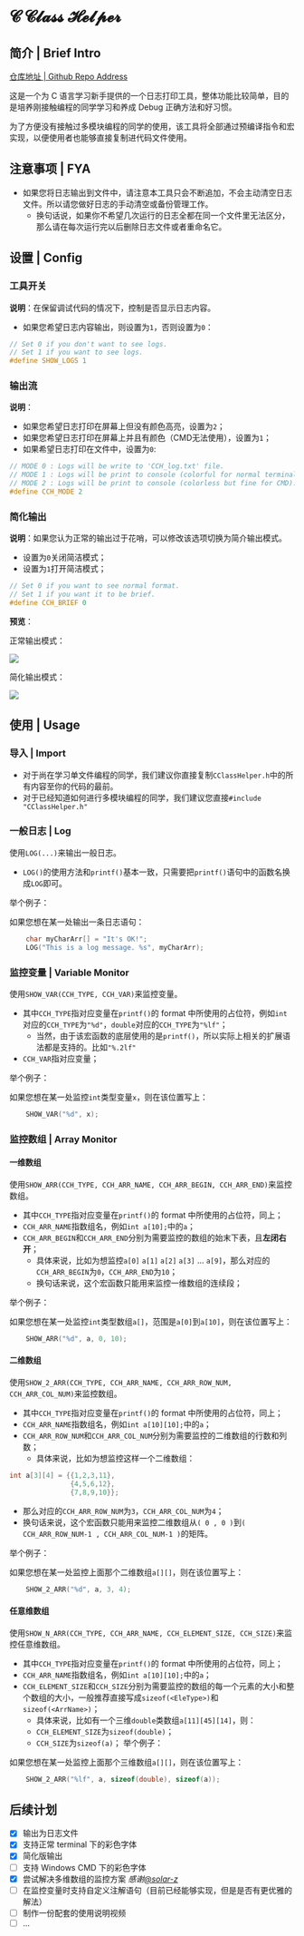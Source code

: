 # 𝓒 𝓒𝓵𝓪𝓼𝓼 𝓗𝓮𝓵𝓹𝓮𝓻

## 简介 | Brief Intro

[仓库地址 | Github Repo Address](https://github.com/IsshikiHugh/C-Class-Helper)

这是一个为 C 语言学习新手提供的一个日志打印工具，整体功能比较简单，目的是培养刚接触编程的同学学习和养成 Debug 正确方法和好习惯。

为了方便没有接触过多模块编程的同学的使用，该工具将全部通过预编译指令和宏实现，以便使用者也能够直接复制进代码文件使用。

## 注意事项 | FYA

- 如果您将日志输出到文件中，请注意本工具只会不断追加，不会主动清空日志文件。所以请您做好日志的手动清空或备份管理工作。
  - 换句话说，如果你不希望几次运行的日志全都在同一个文件里无法区分，那么请在每次运行完以后删除日志文件或者重命名它。

## 设置 | Config

### 工具开关

**说明**：在保留调试代码的情况下，控制是否显示日志内容。
- 如果您希望日志内容输出，则设置为`1`，否则设置为`0`：

```c
// Set 0 if you don't want to see logs.
// Set 1 if you want to see logs.
#define SHOW_LOGS 1
```

### 输出流

**说明**：
- 如果您希望日志打印在屏幕上但没有颜色高亮，设置为`2`；
- 如果您希望日志打印在屏幕上并且有颜色（CMD无法使用），设置为`1`；
- 如果希望日志打印在文件中，设置为`0`:

```c
// MODE 0 : Logs will be write to 'CCH_log.txt' file.
// MODE 1 : Logs will be print to console (colorful for normal terminal).
// MODE 2 : Logs will be print to console (colorless but fine for CMD).
#define CCH_MODE 2
```

### 简化输出

**说明**：如果您认为正常的输出过于花哨，可以修改该选项切换为简介输出模式。
- 设置为`0`关闭简洁模式；
- 设置为`1`打开简洁模式；

```c
// Set 0 if you want to see normal format.
// Set 1 if you want it to be brief.
#define CCH_BRIEF 0
```
**预览**：

正常输出模式：

![](https://raw.githubusercontent.com/IsshikiHugh/C-Class-Helper/main/img/img1.png)

简化输出模式：

![](https://raw.githubusercontent.com/IsshikiHugh/C-Class-Helper/main/img/img2.png)


## 使用 | Usage

### 导入 | Import

- 对于尚在学习单文件编程的同学，我们建议你直接复制`CClassHelper.h`中的所有内容至你的代码的最前。
- 对于已经知道如何进行多模块编程的同学，我们建议您直接`#include "CClassHelper.h"`

### 一般日志 | Log

使用`LOG(...)`来输出一般日志。
- `LOG()`的使用方法和`printf()`基本一致，只需要把`printf()`语句中的函数名换成`LOG`即可。

举个例子：

如果您想在某一处输出一条日志语句：

```c
    char myCharArr[] = "It's OK!";
    LOG("This is a log message. %s", myCharArr);
```


### 监控变量 | Variable Monitor

使用`SHOW_VAR(CCH_TYPE, CCH_VAR)`来监控变量。
- 其中`CCH_TYPE`指对应变量在`printf()`的 format 中所使用的占位符，例如`int`对应的`CCH_TYPE`为`"%d"`，`double`对应的`CCH_TYPE`为`"%lf"`；
  - 当然，由于该宏函数的底层使用的是`printf()`，所以实际上相关的扩展语法都是支持的。比如`"%.2lf"`
- `CCH_VAR`指对应变量；

举个例子：

如果您想在某一处监控`int`类型变量`x`，则在该位置写上：

```c
    SHOW_VAR("%d", x);
```

### 监控数组 | Array Monitor

#### 一维数组

使用`SHOW_ARR(CCH_TYPE, CCH_ARR_NAME, CCH_ARR_BEGIN, CCH_ARR_END)`来监控数组。
- 其中`CCH_TYPE`指对应变量在`printf()`的 format 中所使用的占位符，同上；
- `CCH_ARR_NAME`指数组名，例如`int a[10];`中的`a`；
- `CCH_ARR_BEGIN`和`CCH_ARR_END`分别为需要监控的数组的始末下表，且**左闭右开**；
  - 具体来说，比如为想监控`a[0]` `a[1]` `a[2]` `a[3]` ... `a[9]`，那么对应的`CCH_ARR_BEGIN`为`0`，`CCH_ARR_END`为`10`；
  - 换句话来说，这个宏函数只能用来监控一维数组的连续段；

举个例子：

如果您想在某一处监控`int`类型数组`a[]`，范围是`a[0]`到`a[10]`，则在该位置写上：

```c
    SHOW_ARR("%d", a, 0, 10);
```

#### 二维数组

使用`SHOW_2_ARR(CCH_TYPE, CCH_ARR_NAME, CCH_ARR_ROW_NUM, CCH_ARR_COL_NUM)`来监控数组。
- 其中`CCH_TYPE`指对应变量在`printf()`的 format 中所使用的占位符，同上；
- `CCH_ARR_NAME`指数组名，例如`int a[10][10];`中的`a`；
- `CCH_ARR_ROW_NUM`和`CCH_ARR_COL_NUM`分别为需要监控的二维数组的行数和列数；
  - 具体来说，比如为想监控这样一个二维数组：
```c
int a[3][4] = {{1,2,3,11},
               {4,5,6,12},
               {7,8,9,10}};
```
  - 那么对应的`CCH_ARR_ROW_NUM`为`3`，`CCH_ARR_COL_NUM`为`4`；
  - 换句话来说，这个宏函数只能用来监控二维数组从`( 0 , 0 )`到`( CCH_ARR_ROW_NUM-1 , CCH_ARR_COL_NUM-1 )`的矩阵。

举个例子：

如果您想在某一处监控上面那个二维数组`a[][]`，则在该位置写上：

```c
    SHOW_2_ARR("%d", a, 3, 4);
```

#### 任意维数组

使用`SHOW_N_ARR(CCH_TYPE, CCH_ARR_NAME, CCH_ELEMENT_SIZE, CCH_SIZE)`来监控任意维数组。
- 其中`CCH_TYPE`指对应变量在`printf()`的 format 中所使用的占位符，同上；
- `CCH_ARR_NAME`指数组名，例如`int a[10][10];`中的`a`；
- `CCH_ELEMENT_SIZE`和`CCH_SIZE`分别为需要监控的数组的每一个元素的大小和整个数组的大小，一般推荐直接写成`sizeof(<EleType>)`和`sizeof(<ArrName>)`；
  - 具体来说，比如有一个三维`double`类数组`a[11][45][14]`，则：
  - `CCH_ELEMENT_SIZE`为`sizeof(double)`；
  - `CCH_SIZE`为`sizeof(a)`；
  举个例子：

如果您想在某一处监控上面那个三维数组`a[][]`，则在该位置写上：

```c
    SHOW_2_ARR("%lf", a, sizeof(double), sizeof(a));
```

## 后续计划

- [x] 输出为日志文件
- [x] 支持正常 terminal 下的彩色字体
- [x] 简化版输出
- [ ] 支持 Windows CMD 下的彩色字体
- [x] 尝试解决多维数组的监控方案 *感谢[@solar-z](https://github.com/solar-z)*
- [ ] 在监控变量时支持自定义注解语句（目前已经能够实现，但是是否有更优雅的解法）
- [ ] 制作一份配套的使用说明视频
- [ ] ...
